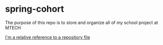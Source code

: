 # spring-cohort
The purpose of this repo is to store and organize all of my school project at MTECH

[I'm a relative reference to a repository file](./Salon-website/index.html)